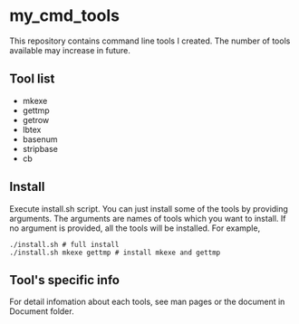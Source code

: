 # my_cmd_tools
This repository contains command line tools I created. The number of tools available may increase in future.

## Tool list
- mkexe
- gettmp
- getrow
- lbtex
- basenum
- stripbase
- cb

## Install
Execute install.sh script. You can just install some of the tools by providing arguments. The arguments are names of tools which you want to install. If no argument is provided, all the tools will be installed. For example,
```
./install.sh # full install
./install.sh mkexe gettmp # install mkexe and gettmp
```

## Tool's specific info
For detail infomation about each tools, see man pages or the document in Document folder.
